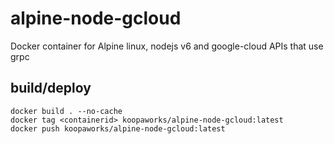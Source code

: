 # alpine-node-gcloud
Docker container for Alpine linux, nodejs v6 and google-cloud APIs that use grpc

## build/deploy
```
docker build . --no-cache
docker tag <containerid> koopaworks/alpine-node-gcloud:latest
docker push koopaworks/alpine-node-gcloud:latest
```
  